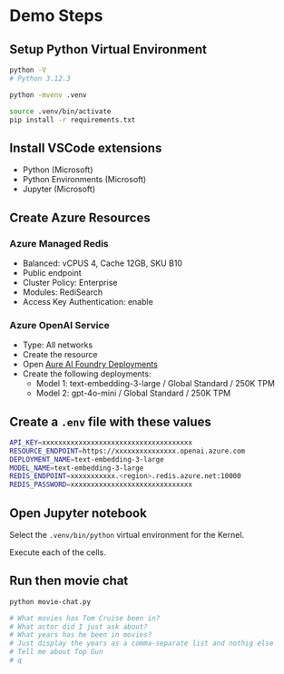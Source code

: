# Demo Steps

## Setup Python Virtual Environment

```sh
python -V
# Python 3.12.3

python -mvenv .venv

source .venv/bin/activate
pip install -r requirements.txt
```

## Install VSCode extensions

* Python (Microsoft)
* Python Environments (Microsoft)
* Jupyter (Microsoft)

## Create Azure Resources

### Azure Managed Redis

* Balanced: vCPUS 4, Cache 12GB, SKU B10
* Public endpoint
* Cluster Policy: Enterprise
* Modules: RediSearch
* Access Key Authentication: enable

### Azure OpenAI Service

* Type: All networks
* Create the resource
* Open [Aure AI Foundry Deployments](https://ai.azure.com/resource/deployments)
* Create the following deployments:
    * Model 1: text-embedding-3-large / Global Standard / 250K TPM
    * Model 2: gpt-4o-mini / Global Standard / 250K TPM

## Create a `.env` file with these values

```sh
API_KEY=xxxxxxxxxxxxxxxxxxxxxxxxxxxxxxxxxxxxx
RESOURCE_ENDPOINT=https://xxxxxxxxxxxxxxx.openai.azure.com
DEPLOYMENT_NAME=text-embedding-3-large
MODEL_NAME=text-embedding-3-large
REDIS_ENDPOINT=xxxxxxxxxxx.<region>.redis.azure.net:10000
REDIS_PASSWORD=xxxxxxxxxxxxxxxxxxxxxxxxxxxxxx
```

## Open Jupyter notebook

Select the `.venv/bin/python` virtual environment for the Kernel.

Execute each of the cells.

## Run then movie chat

```sh
python movie-chat.py

# What movies has Tom Cruise been in?
# What actor did I just ask about?
# What years has he been in movies?
# Just display the years as a comma-separate list and nothig else
# Tell me about Top Gun
# q
```
